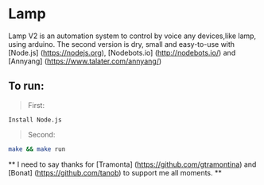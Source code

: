 Lamp 
==============
Lamp V2 is an automation system to control by voice any devices,like lamp, using arduino. 
The second version is dry, small and easy-to-use with [Node.js] (https://nodejs.org), [Nodebots.io] (http://nodebots.io/) and [Annyang] (https://www.talater.com/annyang/)

To run:
-------

> First:
```
Install Node.js
```

> Second: 	
```bash
make && make run
```

** I need to say thanks for [Tramonta] (https://github.com/gtramontina) and [Bonat] (https://github.com/tanob) to support me all moments. ** 